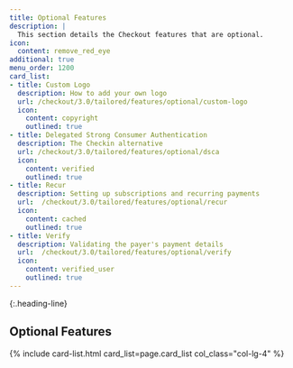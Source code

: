 ```yaml
---
title: Optional Features
description: |
  This section details the Checkout features that are optional.
icon:
  content: remove_red_eye
additional: true
menu_order: 1200
card_list:
- title: Custom Logo
  description: How to add your own logo
  url: /checkout/3.0/tailored/features/optional/custom-logo
  icon:
    content: copyright
    outlined: true
- title: Delegated Strong Consumer Authentication
  description: The Checkin alternative
  url: /checkout/3.0/tailored/features/optional/dsca
  icon:
    content: verified
    outlined: true
- title: Recur
  description: Setting up subscriptions and recurring payments
  url:  /checkout/3.0/tailored/features/optional/recur
  icon:
    content: cached
    outlined: true
- title: Verify
  description: Validating the payer's payment details
  url:  /checkout/3.0/tailored/features/optional/verify
  icon:
    content: verified_user
    outlined: true
---
```


{:.heading-line}

## Optional Features

{% include card-list.html card_list=page.card_list
    col_class="col-lg-4" %}
